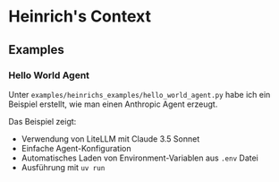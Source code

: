 # Heinrich's Context

## Examples

### Hello World Agent

Unter `examples/heinrichs_examples/hello_world_agent.py` habe ich ein Beispiel erstellt, wie man einen Anthropic Agent erzeugt.

Das Beispiel zeigt:
- Verwendung von LiteLLM mit Claude 3.5 Sonnet
- Einfache Agent-Konfiguration
- Automatisches Laden von Environment-Variablen aus `.env` Datei
- Ausführung mit `uv run`